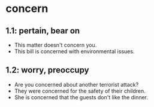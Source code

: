 # concern
## 1.1: pertain, bear on

  *  This matter doesn't concern you.
  *  This bill is concerned with environmental issues.

## 1.2: worry, preoccupy

  *  Are you concerned about another terrorist attack?
  *  They were concerned for the safety of their children.
  *  She is concerned that the guests don't like the dinner.

